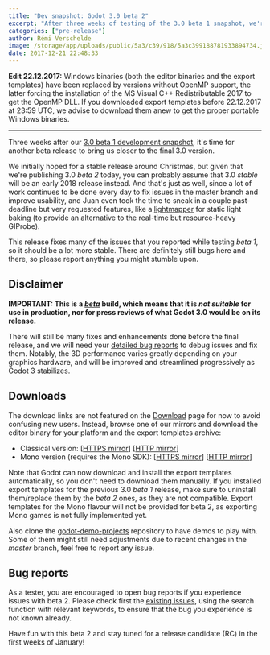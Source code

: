 ```yaml
---
title: "Dev snapshot: Godot 3.0 beta 2"
excerpt: "After three weeks of testing of the 3.0 beta 1 snapshot, we're now ready for a new beta release fixing many of the reported issues and then some! It also includes a surprise lightmapper from Juan, and many usability enhancements provided by our numerous contributors. The final 3.0 release is now very close, so stay tuned for more news and the release candidate!"
categories: ["pre-release"]
author: Rémi Verschelde
image: /storage/app/uploads/public/5a3/c39/918/5a3c399188781933894734.jpg
date: 2017-12-21 22:48:33
---
```


**Edit 22.12.2017:** Windows binaries (both the editor binaries and the export templates) have been replaced by versions without OpenMP support, the latter forcing the installation of the MS Visual C++ Redistributable 2017 to get the OpenMP DLL. If you downloaded export templates before 22.12.2017 at 23:59 UTC, we advise to download them anew to get the proper portable Windows binaries.

-----

Three weeks after our [3.0 beta 1 development snapshot](/article/dev-snapshot-godot-3-0-beta-1), it's time for another beta release to bring us closer to the final 3.0 version.

We initially hoped for a stable release around Christmas, but given that we're publishing 3.0 *beta 2* today, you can probably assume that 3.0 *stable* will be an early 2018 release instead. And that's just as well, since a lot of work continues to be done every day to fix issues in the master branch and improve usability, and Juan even took the time to sneak in a couple past-deadline but very requested features, like a [lightmapper](/article/introducing-new-last-minute-lightmapper) for static light baking (to provide an alternative to the real-time but resource-heavy GIProbe).

This release fixes many of the issues that you reported while testing *beta 1*, so it should be a lot more stable. There are definitely still bugs here and there, so please report anything you might stumble upon.

## Disclaimer

**IMPORTANT: This is a *[beta](https://en.wikipedia.org/wiki/Software_release_life_cycle#Beta)* build, which means that it is *not suitable* for use in production, nor for press reviews of what Godot 3.0 would be on its release.**

There will still be many fixes and enhancements done before the final release, and we will need your [detailed bug reports](https://github.com/godotengine/godot/issues) to debug issues and fix them. Notably, the 3D performance varies greatly depending on your graphics hardware, and will be improved and streamlined progressively as Godot 3 stabilizes.

## Downloads

The download links are not featured on the [Download](/download) page for now to avoid confusing new users. Instead, browse one of our mirrors and download the editor binary for your platform and the export templates archive:

- Classical version: [[HTTPS mirror](https://downloads.tuxfamily.org/godotengine/3.0/beta2)] [[HTTP mirror](http://op.godotengine.org:81/downloads/3.0/beta2)]
- Mono version (requires the Mono SDK): [[HTTPS mirror](https://downloads.tuxfamily.org/godotengine/3.0/beta2/mono)] [[HTTP mirror](http://op.godotengine.org:81/downloads/3.0/beta2/mono)]

Note that Godot can now download and install the export templates automatically, so you don't need to download them manually. If you installed export templates for the previous 3.0 *beta 1* release, make sure to uninstall them/replace them by the *beta 2* ones, as they are not compatible. Export templates for the Mono flavour will not be provided for beta 2, as exporting Mono games is not fully implemented yet.

Also clone the [godot-demo-projects](https://github.com/godotengine/godot-demo-projects/) repository to have demos to play with. Some of them might still need adjustments due to recent changes in the *master* branch, feel free to report any issue.

## Bug reports

As a tester, you are encouraged to open bug reports if you experience issues with beta 2. Please check first the [existing issues](https://github.com/godotengine/godot/issues), using the search function with relevant keywords, to ensure that the bug you experience is not known already.

Have fun with this beta 2 and stay tuned for a release candidate (RC) in the first weeks of January!
